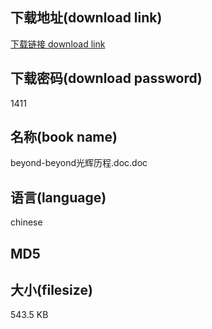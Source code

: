 ## 下载地址(download link)
[下载链接 download link](https://voluble-croquembouche-d321dc.netlify.app/?s=beyond-beyond%E5%85%89%E8%BE%89%E5%8E%86%E7%A8%8B.doc)

## 下载密码(download password)
1411

## 名称(book name)
beyond-beyond光辉历程.doc.doc

## 语言(language)
chinese

## MD5


## 大小(filesize)
543.5 KB
